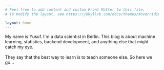 ```yaml
---
# Feel free to add content and custom Front Matter to this file.
# To modify the layout, see https://jekyllrb.com/docs/themes/#overriding-theme-defaults

layout: home
---
```

My name is Yusuf. I'm a data scientist in Berlin. This blog is about machine learning, statistics, backend development, and anything else that might catch my eye.<br><br>
They say that the best way to learn is to teach someone else. So here we go...
